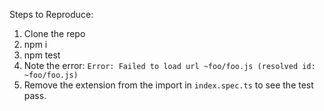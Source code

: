 Steps to Reproduce:

1. Clone the repo
2. npm i
3. npm test
4. Note the error: `Error: Failed to load url ~foo/foo.js (resolved id: ~foo/foo.js)`
5. Remove the extension from the import in `index.spec.ts` to see the test pass.
